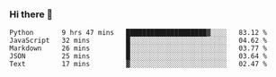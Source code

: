 ### Hi there 👋


<!--START_SECTION:waka-->
```text
Python       9 hrs 47 mins   ████████████████████▓░░░░   83.12 % 
JavaScript   32 mins         █░░░░░░░░░░░░░░░░░░░░░░░░   04.62 % 
Markdown     26 mins         █░░░░░░░░░░░░░░░░░░░░░░░░   03.77 % 
JSON         25 mins         █░░░░░░░░░░░░░░░░░░░░░░░░   03.64 % 
Text         17 mins         ▓░░░░░░░░░░░░░░░░░░░░░░░░   02.47 % 
```
<!--END_SECTION:waka-->
<!--
**jimtje/jimtje** is a ✨ _special_ ✨ repository because its `README.md` (this file) appears on your GitHub profile.


Here are some ideas to get you started:

- 🔭 I’m currently working on ...
- 🌱 I’m currently learning ...
- 👯 I’m looking to collaborate on ...
- 🤔 I’m looking for help with ...
- 💬 Ask me about ...
- 📫 How to reach me: ...
- 😄 Pronouns: ...
- ⚡ Fun fact: ...
-->
